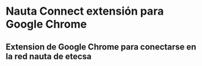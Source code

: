# Nauta Connect extensión para Google Chrome

## Extension de Google Chrome para conectarse en la red nauta de etecsa
